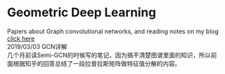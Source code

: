 # Geometric Deep Learning
Papers about Graph convolutional networks, and reading notes on my blog [click here](http://www.deepboy.club)  
2019/03/03  GCN详解   
几个月前读Semi-GCN的时候写的笔记，因为搞不清楚图谱里面的知识，所以前面根据知乎的回答总结了一段拉普拉斯矩阵做特征值分解的内容。  
